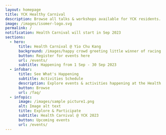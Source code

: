 ```yaml
---
layout: homepage
title: YCK Healthy Carnival
description: Browse all talks & workshops available for YCK residents.
image: /images/isomer-logo.svg
permalink: /
notification: Health Carnival will start in Sep 2023
sections:
  - hero:
      title: Health Carnival @ Yio Chu Kang
      background: /images/happy crowd greeting little winner of racing.jpg
      button: Register for events here
      url: /events/
      subtitle: Happening from 1 Sep - 30 Sep 2023
  - infobar:
      title: See What's Happening
      subtitle: Activities Schedule
      description: Explore events & activities happening at the Health Carnival in YCK
      button: Browse
      url: /faq/
  - infopic:
      image: /images/sample picture1.png
      alt: Image alt text
      title: Explore & Participate
      subtitle: Health Carnival @ YCK 2023
      button: Upcoming events
      url: /events/
---
```

